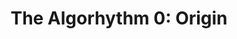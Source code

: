 ---
layout: legacy-playlist
title: "The Algorhythm 0: Origin"
startDate: 2007
endDate: 2009
songs: [
    instrumental1-elevator,
    instrumental2-reversed,
    instrumental3-elevator-and-reversed,
    instrumental5-ambience,
    instrumental6-rnb,
    instrumental7-swaggucci,
    instrumental7,
    instrumental8,
    instrumental9-flurp,
    instrumental10-zerp,
    instrumental12-prototype,
    instrumental12a-prototype,
    instrumentalcompilation1,
    instrumentalcompilation2,
    instrumentalcompilation3,
    instrumentalcompilation3a,
    instrumentalcompilation3b,
    instrumentalcompilation4,
    instrumentalcompilation4a,
    instrumentalcompilation4b,
]
---